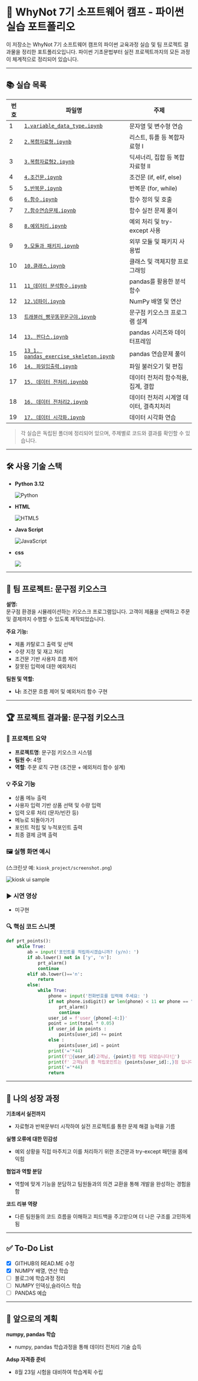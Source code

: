 # 🌊 WhyNot 7기 소프트웨어 캠프 - 파이썬 실습 포트폴리오

이 저장소는 WhyNot 7기 소프트웨어 캠프의 파이썬 교육과정 실습 및 팀 프로젝트 결과물을 정리한 포트폴리오입니다. 파이썬 기초문법부터 실전 프로젝트까지의 모든 과정이 체계적으로 정리되어 있습니다.

---

## 📚 실습 목록

| 번호 | 파일명 | 주제 |
| -- | -------------------------------------------------------------------------------------------------------------------------------------------------------------------------------- | ----------------------------------- |
| 1 | [`1.variable_data_type.ipynb`](https://github.com/bhjin97/hipython_rep/blob/main/1.variable_data_type.ipynb) | 문자열 및 변수형 연습 |
| 2 | [`2.복합자료형.ipynb`](https://github.com/bhjin97/hipython_rep/blob/main/2.복합자료형.ipynb) | 리스트, 튜플 등 복합자료형 I |
| 3 | [`3.복합자료형2.ipynb`](https://github.com/bhjin97/hipython_rep/blob/main/3.복합자료형2.ipynb) | 딕셔너리, 집합 등 복합자료형 II |
| 4 | [`4.조건문.ipynb`](https://github.com/bhjin97/hipython_rep/blob/main/4.조건문.ipynb) | 조건문 (if, elif, else) |
| 5 | [`5.반복문.ipynb`](https://github.com/bhjin97/hipython_rep/blob/main/5.반복문.ipynb) | 반복문 (for, while) |
| 6 | [`6.함수.ipynb`](https://github.com/bhjin97/hipython_rep/blob/main/6.함수.ipynb) | 함수 정의 및 호출 |
| 7 | [`7.함수연습문제.ipynb`](https://github.com/bhjin97/hipython_rep/blob/main/7.함수연습문제.ipynb) | 함수 실전 문제 풀이 |
| 8 | [`8.예외처리.ipynb`](https://github.com/bhjin97/hipython_rep/blob/main/8.예외처리.ipynb) | 예외 처리 및 try-except 사용 |
| 9 | [`9.모듈과 패키지.ipynb`](https://github.com/bhjin97/hipython_rep/blob/main/9.모듈과%20패키지.ipynb) | 외부 모듈 및 패키지 사용법 |
| 10 | [`10.클래스.ipynb`](https://github.com/bhjin97/hipython_rep/blob/main/10.클래스.ipynb) | 클래스 및 객체지향 프로그래밍 |
| 11 | [`11_데이터 분석함수.ipynb`](https://github.com/bhjin97/hipython_rep/blob/main/11_데이터분석함수.ipynb) | pandas를 활용한 분석 함수 |
| 12 | [`12.넘파이.ipynb`](https://github.com/bhjin97/hipython_rep/blob/main/12.넘파이.ipynb) | NumPy 배열 및 연산 |
| 13 | [`트래블러_빵꾸똥꾸문구야.ipynb`](https://github.com/bhjin97/hipython_rep/blob/main/트래블러_빵꾸똥꾸문구야.ipynb) | 문구점 키오스크 프로그램 설계 |
| 14 | [`13. 판다스.ipynb`](https://github.com/bhjin97/hipython_rep/blob/main/13.판다스.ipynb) | pandas 시리즈와 데이터프레임 |
| 15 | [`13_1. pandas_exercise_skeleton.ipynb`](https://github.com/bhjin97/hipython_rep/blob/main/13_1.pandas_exercise_skeleton.ipynb) | pandas 연습문제 풀이 |
| 16 | [`14. 파일입출력.ipynb`](https://github.com/bhjin97/hipython_rep/blob/main/14.파일입출력.ipynb) | 파일 불러오기 및 편집 |
| 17 | [`15. 데이터 전처리.ipynbb`](https://github.com/bhjin97/hipython_rep/blob/main/15.데이터전처리.ipynb) | 데이터 전처리 함수적용, 집계, 결합 |
| 18 | [`16. 데이터 전처리2.ipynb`](https://github.com/bhjin97/hipython_rep/blob/main/16.데이터전처리2.ipynb) | 데이터 전처리 시계열 데이터, 결측치처리 |
| 19 | [`17. 데이터 시각화.ipynb`](https://github.com/bhjin97/hipython_rep/blob/main/17.데이터시각화.ipynb) | 데이터 시각화 연습 |





> 각 실습은 독립된 폴더에 정리되어 있으며, 주제별로 코드와 결과를 확인할 수 있습니다.

---

## 🛠 사용 기술 스택

- **Python 3.12**

  ![Python](https://img.shields.io/badge/Python-3776AB?logo=python&logoColor=ffffff)
- **HTML**

  ![HTML5](https://img.shields.io/badge/HTML5-E34F26?logo=html5&logoColor=ffffff)
- **Java Script**

  ![JavaScript](https://img.shields.io/badge/JavaScript-F7DF1E?logo=javascript&logoColor=black)
- **css**

   <img src="https://img.shields.io/badge/CSS3-1572B6?style=for-the-badge&logo=css3&logoColor=white" />
   
---

## 🚀 팀 프로젝트: 문구점 키오스크

**설명:**  
문구점 환경을 시뮬레이션하는 키오스크 프로그램입니다. 고객이 제품을 선택하고 주문 및 결제까지 수행할 수 있도록 제작되었습니다.

**주요 기능:**
- 제품 카탈로그 출력 및 선택
- 수량 지정 및 재고 처리
- 조건문 기반 사용자 흐름 제어
- 잘못된 입력에 대한 예외처리

**팀원 및 역할:**
- **나:** 조건문 흐름 제어 및 예외처리 함수 구현

---

## 🏆 프로젝트 결과물: 문구점 키오스크

### 📌 프로젝트 요약
- **프로젝트명**: 문구점 키오스크 시스템
- **팀원 수**: 4명
- **역할**: 주문 로직 구현 (조건문 + 예외처리 함수 설계)

### 💡 주요 기능
- 상품 메뉴 출력
- 사용자 입력 기반 상품 선택 및 수량 입력
- 입력 오류 처리 (문자/빈칸 등)
- 메뉴로 되돌아가기
- 포인트 적립 및 누적포인트 출력
- 최종 결제 금액 출력

### 🖼️ 실행 화면 예시
(스크린샷 예: `kiosk_project/screenshot.png`)

![kiosk ui sample](./pencil.jpg)

### ▶️ 시연 영상 
- 미구현

### 🔍 핵심 코드 스니펫

```python
def prt_points():
    while True:
        ab = input('포인트를 적립하시겠습니까? (y/n): ')
        if ab.lower() not in ['y', 'n']:
            prt_alarm()
            continue
        elif ab.lower()=='n':
            return        
        else:
            while True:
                phone = input('전화번호를 입력해 주세요: ')
                if not phone.isdigit() or len(phone) < 11 or phone == "x":
                    prt_alarm()
                    continue                       
                user_id = f'user_{phone[-4:]}'
                point = int(total * 0.05)                 
                if user_id in points :
                    points[user_id] += point
                else :
                    points[user_id] = point
                print('='*44)
                print(f'🎁{user_id}고객님, {point}점 적립 되었습니다!🎁')
                print(f' 고객님의 총 적립포인트는 {points[user_id]:,}점 입니다!')
                print('='*44)
                return
```

---

## 🌱 나의 성장 과정

**기초에서 실전까지**
- 자료형과 반복문부터 시작하여 실전 프로젝트를 통한 문제 해결 능력을 기름

**실행 오류에 대한 민감성**
- 예외 상황을 직접 마주치고 이를 처리하기 위한 조건문과 try-except 패턴을 몸에 익힘

**협업과 역할 분담**
- 역할에 맞게 기능을 분담하고 팀원들과의 의견 교환을 통해 개발을 완성하는 경험을 함

**코드 리뷰 역량**
- 다른 팀원들의 코드 흐름을 이해하고 피드백을 주고받으며 더 나은 구조를 고민하게 됨

---

## ✅ To-Do List

- [x] GITHUB의 READ.ME 수정
- [x] NUMPY 배열, 연산 학습
- [ ] 블로그에 학습과정 정리
- [ ] NUMPY 인덱싱,슬라이스 학습
- [ ] PANDAS 예습

---

## 🏁 앞으로의 계획

**numpy, pandas 학습**
- numpy, pandas 학습과정을 통해 데이터 전처리 기술 습득

**Adsp 자격증 준비**  
- 8월 23일 시험을 대비하여 학습계획 수립
